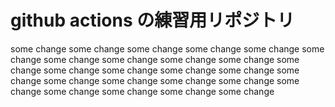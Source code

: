 # github actions の練習用リポジトリ
some change
some change
some change
some change
some change
some change
some change
some change
some change
some change
some change
some change
some change
some change
some change
some change
some change
some change
some change
some change
some change
some change
some change
some change
some change
